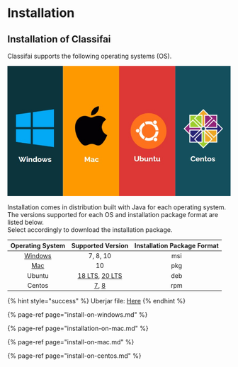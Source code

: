 # Installation

## Installation of Classifai

Classifai supports the following operating systems \(OS\).

![](../../.gitbook/assets/os%20%281%29.jpg)

Installation comes in distribution built with Java for each operating system.   
The versions supported for each OS and installation package format are listed below.  
Select accordingly to download the installation package. 

| Operating System | Supported Version | Installation Package Format |
| :---: | :---: | :---: |
| [Windows](https://bit.ly/3q2dHPA) | 7, 8, 10 | msi |
| [Mac](https://bit.ly/2XnVT53) | 10 | pkg |
| Ubuntu | [18 LTS](https://bit.ly/2MLpuDp), [20 LTS](https://bit.ly/3nn3tar) | deb |
| Centos | [7](https://bit.ly/3rY55Lo), [8](https://bit.ly/2LAlm8Q) | rpm |

{% hint style="success" %}
Uberjar file: [Here](https://bit.ly/3ou0XRb)
{% endhint %}

{% page-ref page="install-on-windows.md" %}

{% page-ref page="installation-on-mac.md" %}

{% page-ref page="install-on-mac.md" %}

{% page-ref page="install-on-centos.md" %}





